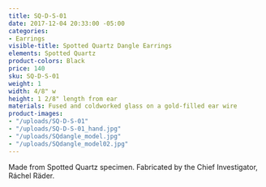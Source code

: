 ```yaml
---
title: SQ-D-S-01
date: 2017-12-04 20:33:00 -05:00
categories:
- Earrings
visible-title: Spotted Quartz Dangle Earrings
elements: Spotted Quartz
product-colors: Black
price: 140
sku: SQ-D-S-01
weight: 1
width: 4/8" w
height: 1 2/8" length from ear
materials: Fused and coldworked glass on a gold-filled ear wire
product-images:
- "/uploads/SQ-D-S-01"
- "/uploads/SQ-D-S-01_hand.jpg"
- "/uploads/SQdangle_model.jpg"
- "/uploads/SQdangle_model02.jpg"
---
```


Made from Spotted Quartz specimen. Fabricated by the Chief Investigator, Ráchel Räder.
